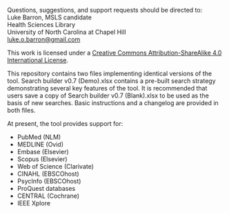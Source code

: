 Questions, suggestions, and support requests should be directed to:  
Luke Barron, MSLS candidate  
Health Sciences Library  
University of North Carolina at Chapel Hill  
luke.o.barron@gmail.com  

This work is licensed under a
[Creative Commons Attribution-ShareAlike 4.0 International License][cc-by-sa].

[cc-by-sa]: http://creativecommons.org/licenses/by-sa/4.0/

This repository contains two files implementing identical versions of the tool. Search builder v0.7 (Demo).xlsx contains a pre-built search strategy demonstrating several key features of the tool. It is recommended that users save a copy of Search builder v0.7 (Blank).xlsx to be used as the basis of new searches. Basic instructions and a changelog are provided in both files. 

At present, the tool provides support for:
- PubMed (NLM)
- MEDLINE (Ovid)
- Embase (Elsevier)
- Scopus (Elsevier)
- Web of Science (Clarivate)
- CINAHL (EBSCOhost)
- PsycInfo (EBSCOhost)
- ProQuest databases
- CENTRAL (Cochrane)
- IEEE Xplore

